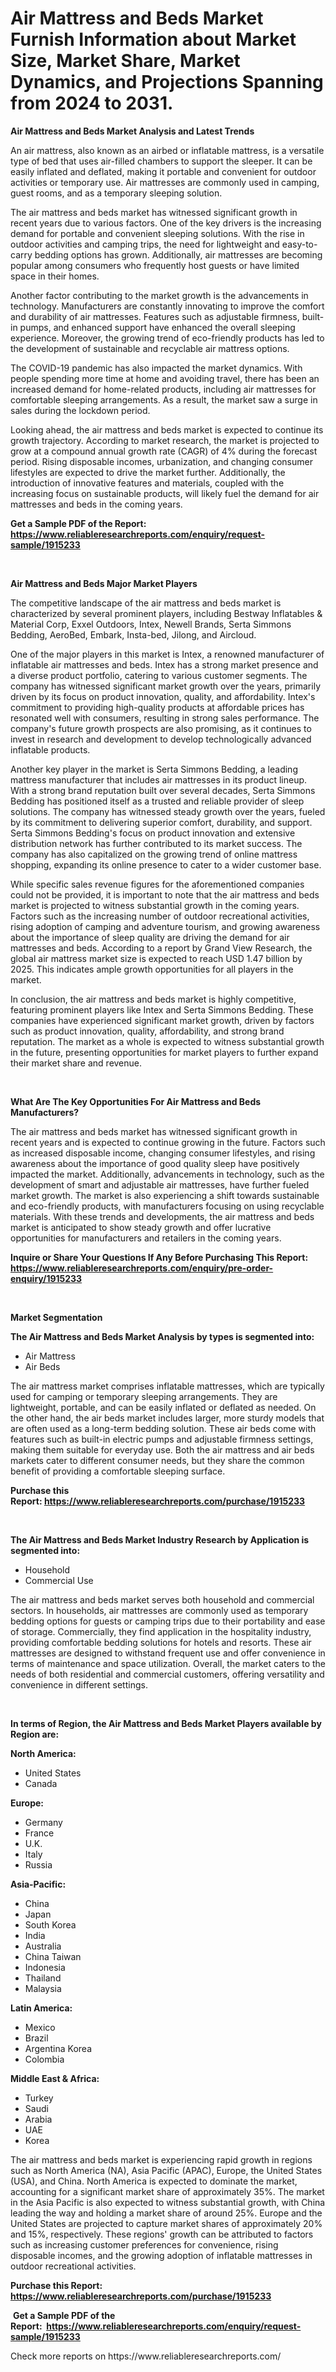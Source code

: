 <p><h1>Air Mattress and Beds Market Furnish Information about Market Size, Market Share, Market Dynamics, and Projections Spanning from 2024 to 2031.</h1></p><p><strong>Air Mattress and Beds Market Analysis and Latest Trends</strong></p>
<p><p>An air mattress, also known as an airbed or inflatable mattress, is a versatile type of bed that uses air-filled chambers to support the sleeper. It can be easily inflated and deflated, making it portable and convenient for outdoor activities or temporary use. Air mattresses are commonly used in camping, guest rooms, and as a temporary sleeping solution.</p><p>The air mattress and beds market has witnessed significant growth in recent years due to various factors. One of the key drivers is the increasing demand for portable and convenient sleeping solutions. With the rise in outdoor activities and camping trips, the need for lightweight and easy-to-carry bedding options has grown. Additionally, air mattresses are becoming popular among consumers who frequently host guests or have limited space in their homes.</p><p>Another factor contributing to the market growth is the advancements in technology. Manufacturers are constantly innovating to improve the comfort and durability of air mattresses. Features such as adjustable firmness, built-in pumps, and enhanced support have enhanced the overall sleeping experience. Moreover, the growing trend of eco-friendly products has led to the development of sustainable and recyclable air mattress options.</p><p>The COVID-19 pandemic has also impacted the market dynamics. With people spending more time at home and avoiding travel, there has been an increased demand for home-related products, including air mattresses for comfortable sleeping arrangements. As a result, the market saw a surge in sales during the lockdown period.</p><p>Looking ahead, the air mattress and beds market is expected to continue its growth trajectory. According to market research, the market is projected to grow at a compound annual growth rate (CAGR) of 4% during the forecast period. Rising disposable incomes, urbanization, and changing consumer lifestyles are expected to drive the market further. Additionally, the introduction of innovative features and materials, coupled with the increasing focus on sustainable products, will likely fuel the demand for air mattresses and beds in the coming years.</p></p>
<p><strong>Get a Sample PDF of the Report:&nbsp; <a href="https://www.reliableresearchreports.com/enquiry/request-sample/1915233">https://www.reliableresearchreports.com/enquiry/request-sample/1915233</a></strong></p>
<p>&nbsp;</p>
<p><strong>Air Mattress and Beds Major Market Players</strong></p>
<p><p>The competitive landscape of the air mattress and beds market is characterized by several prominent players, including Bestway Inflatables & Material Corp, Exxel Outdoors, Intex, Newell Brands, Serta Simmons Bedding, AeroBed, Embark, Insta-bed, Jilong, and Aircloud.</p><p>One of the major players in this market is Intex, a renowned manufacturer of inflatable air mattresses and beds. Intex has a strong market presence and a diverse product portfolio, catering to various customer segments. The company has witnessed significant market growth over the years, primarily driven by its focus on product innovation, quality, and affordability. Intex's commitment to providing high-quality products at affordable prices has resonated well with consumers, resulting in strong sales performance. The company's future growth prospects are also promising, as it continues to invest in research and development to develop technologically advanced inflatable products.</p><p>Another key player in the market is Serta Simmons Bedding, a leading mattress manufacturer that includes air mattresses in its product lineup. With a strong brand reputation built over several decades, Serta Simmons Bedding has positioned itself as a trusted and reliable provider of sleep solutions. The company has witnessed steady growth over the years, fueled by its commitment to delivering superior comfort, durability, and support. Serta Simmons Bedding's focus on product innovation and extensive distribution network has further contributed to its market success. The company has also capitalized on the growing trend of online mattress shopping, expanding its online presence to cater to a wider customer base.</p><p>While specific sales revenue figures for the aforementioned companies could not be provided, it is important to note that the air mattress and beds market is projected to witness substantial growth in the coming years. Factors such as the increasing number of outdoor recreational activities, rising adoption of camping and adventure tourism, and growing awareness about the importance of sleep quality are driving the demand for air mattresses and beds. According to a report by Grand View Research, the global air mattress market size is expected to reach USD 1.47 billion by 2025. This indicates ample growth opportunities for all players in the market.</p><p>In conclusion, the air mattress and beds market is highly competitive, featuring prominent players like Intex and Serta Simmons Bedding. These companies have experienced significant market growth, driven by factors such as product innovation, quality, affordability, and strong brand reputation. The market as a whole is expected to witness substantial growth in the future, presenting opportunities for market players to further expand their market share and revenue.</p></p>
<p>&nbsp;</p>
<p><strong>What Are The Key Opportunities For Air Mattress and Beds Manufacturers?</strong></p>
<p><p>The air mattress and beds market has witnessed significant growth in recent years and is expected to continue growing in the future. Factors such as increased disposable income, changing consumer lifestyles, and rising awareness about the importance of good quality sleep have positively impacted the market. Additionally, advancements in technology, such as the development of smart and adjustable air mattresses, have further fueled market growth. The market is also experiencing a shift towards sustainable and eco-friendly products, with manufacturers focusing on using recyclable materials. With these trends and developments, the air mattress and beds market is anticipated to show steady growth and offer lucrative opportunities for manufacturers and retailers in the coming years.</p></p>
<p><strong>Inquire or Share Your Questions If Any Before Purchasing This Report: <a href="https://www.reliableresearchreports.com/enquiry/pre-order-enquiry/1915233">https://www.reliableresearchreports.com/enquiry/pre-order-enquiry/1915233</a></strong></p>
<p>&nbsp;</p>
<p><strong>Market Segmentation</strong></p>
<p><strong>The Air Mattress and Beds Market Analysis by types is segmented into:</strong></p>
<p><ul><li>Air Mattress</li><li>Air Beds</li></ul></p>
<p><p>The air mattress market comprises inflatable mattresses, which are typically used for camping or temporary sleeping arrangements. They are lightweight, portable, and can be easily inflated or deflated as needed. On the other hand, the air beds market includes larger, more sturdy models that are often used as a long-term bedding solution. These air beds come with features such as built-in electric pumps and adjustable firmness settings, making them suitable for everyday use. Both the air mattress and air beds markets cater to different consumer needs, but they share the common benefit of providing a comfortable sleeping surface.</p></p>
<p><strong>Purchase this Report:&nbsp;<a href="https://www.reliableresearchreports.com/purchase/1915233">https://www.reliableresearchreports.com/purchase/1915233</a></strong></p>
<p>&nbsp;</p>
<p><strong>The Air Mattress and Beds Market Industry Research by Application is segmented into:</strong></p>
<p><ul><li>Household</li><li>Commercial Use</li></ul></p>
<p><p>The air mattress and beds market serves both household and commercial sectors. In households, air mattresses are commonly used as temporary bedding options for guests or camping trips due to their portability and ease of storage. Commercially, they find application in the hospitality industry, providing comfortable bedding solutions for hotels and resorts. These air mattresses are designed to withstand frequent use and offer convenience in terms of maintenance and space utilization. Overall, the market caters to the needs of both residential and commercial customers, offering versatility and convenience in different settings.</p></p>
<p>&nbsp;</p>
<p><strong>In terms of Region, the Air Mattress and Beds Market Players available by Region are:</strong></p>
<p>
    <p> <strong> North America: </strong>
        <ul>
            <li>United States</li>
            <li>Canada</li>
        </ul>
        </p> 
    <p> <strong> Europe: </strong>
        <ul>
            <li>Germany</li>
            <li>France</li>
            <li>U.K.</li>
            <li>Italy</li>
            <li>Russia</li>
        </ul>
        </p> 
    <p> <strong> Asia-Pacific: </strong>
        <ul>
            <li>China</li>
            <li>Japan</li>
            <li>South Korea</li>
            <li>India</li>
            <li>Australia</li>
            <li>China Taiwan</li>
            <li>Indonesia</li>
            <li>Thailand</li>
            <li>Malaysia</li>
        </ul>
        </p> 
    <p> <strong> Latin America: </strong>
        <ul>
            <li>Mexico</li>
            <li>Brazil</li>
            <li>Argentina Korea</li>
            <li>Colombia</li>
        </ul>
        </p> 
    <p> <strong> Middle East & Africa: </strong>
        <ul>
            <li>Turkey</li>
            <li>Saudi</li>
            <li>Arabia</li>
            <li>UAE</li>
            <li>Korea</li>
        </ul>
    </p>
    </p>
<p><p>The air mattress and beds market is experiencing rapid growth in regions such as North America (NA), Asia Pacific (APAC), Europe, the United States (USA), and China. North America is expected to dominate the market, accounting for a significant market share of approximately 35%. The market in the Asia Pacific is also expected to witness substantial growth, with China leading the way and holding a market share of around 25%. Europe and the United States are projected to capture market shares of approximately 20% and 15%, respectively. These regions' growth can be attributed to factors such as increasing customer preferences for convenience, rising disposable incomes, and the growing adoption of inflatable mattresses in outdoor recreational activities.</p></p>
<p><strong>Purchase this Report: <a href="https://www.reliableresearchreports.com/purchase/1915233">https://www.reliableresearchreports.com/purchase/1915233</a></strong></p>
<p>&nbsp;<strong>Get a Sample PDF of the Report:&nbsp;&nbsp;<a href="https://www.reliableresearchreports.com/enquiry/request-sample/1915233">https://www.reliableresearchreports.com/enquiry/request-sample/1915233</a></strong></p>
<p><strong></strong></p>
<p>Check more reports on https://www.reliableresearchreports.com/</p>